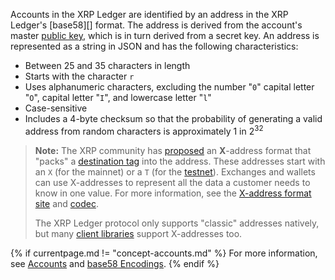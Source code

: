 Accounts in the XRP Ledger are identified by an address in the XRP Ledger's [base58][] format. The address is derived from the account's master [public key](https://en.wikipedia.org/wiki/Public-key_cryptography), which is in turn derived from a secret key. An address is represented as a string in JSON and has the following characteristics:

* Between 25 and 35 characters in length
* Starts with the character `r`
* Uses alphanumeric characters, excluding the number "`0`" capital letter "`O`", capital letter "`I`", and lowercase letter "`l`"
* Case-sensitive
* Includes a 4-byte checksum so that the probability of generating a valid address from random characters is approximately 1 in 2<sup>32</sup>

> **Note:** The XRP community has [proposed](https://github.com/XRPLF/XRPL-Standards/issues/6) an **X**-address format that "packs" a [destination tag](source-and-destination-tags.html) into the address. These addresses start with an `X` (for the mainnet) or a `T` (for the [testnet](parallel-networks.html)). Exchanges and wallets can use X-addresses to represent all the data a customer needs to know in one value. For more information, see the [X-address format site](https://xrpaddress.info/) and [codec](https://github.com/xrp-community/xrpl-tagged-address-codec).
>
> The XRP Ledger protocol only supports "classic" addresses natively, but many [client libraries](client-libraries.html) support X-addresses too.

{% if currentpage.md != "concept-accounts.md" %}
For more information, see [Accounts](accounts.html) and [base58 Encodings](base58-encodings.html).
{% endif %}
